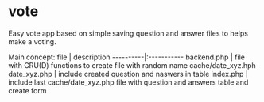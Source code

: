 # vote
Easy vote app based on simple saving question and answer files to helps make a voting.

Main concept:
file      | description
----------|:-----------
backend.php | file with CRU(D) functions to create file with random name cache/date_xyz.hph
date_xyz.php   | include created question and naswers in table
index.php | include last cache/date_xyz.php file with question and answers table and create form
